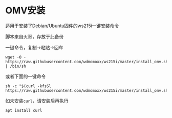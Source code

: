OMV安装
===

适用于安装了Debian/Ubuntu固件的ws215i一键安装命令

脚本来自火哥，存放于此备份

一键命令，复制->粘贴->回车

```
wget -O - https://raw.githubusercontent.com/wdmomoxx/ws215i/master/install_omv.sh | /bin/sh
```

或者下面的一键命令

```
sh -c "$(curl -kfsSl https://raw.githubusercontent.com/wdmomoxx/ws215i/master/install_omv.sh)"
```

如未安装`curl`，请安装后再执行

```
apt install curl
```

